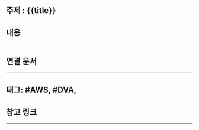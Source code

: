 

## 주제 :  {{title}}



## 내용 








----


## 연결 문서







---

## 태그: #AWS, #DVA, 






## 참고 링크




---
